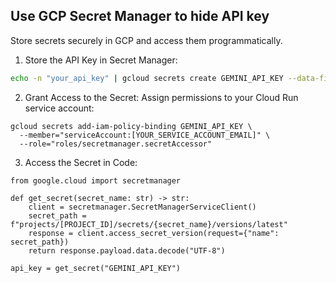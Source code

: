 ## Use GCP Secret Manager to hide API key
Store secrets securely in GCP and access them programmatically.

1. Store the API Key in Secret Manager:
```bash
echo -n "your_api_key" | gcloud secrets create GEMINI_API_KEY --data-file=-
```

2. Grant Access to the Secret:
Assign permissions to your Cloud Run service account:
```
gcloud secrets add-iam-policy-binding GEMINI_API_KEY \
  --member="serviceAccount:[YOUR_SERVICE_ACCOUNT_EMAIL]" \
  --role="roles/secretmanager.secretAccessor"
```

3. Access the Secret in Code:
```
from google.cloud import secretmanager

def get_secret(secret_name: str) -> str:
    client = secretmanager.SecretManagerServiceClient()
    secret_path = f"projects/[PROJECT_ID]/secrets/{secret_name}/versions/latest"
    response = client.access_secret_version(request={"name": secret_path})
    return response.payload.data.decode("UTF-8")

api_key = get_secret("GEMINI_API_KEY")
```